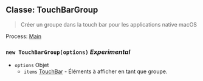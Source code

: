 ## Classe: TouchBarGroup

> Créer un groupe dans la touch bar pour les applications native macOS

Process: [Main](../tutorial/quick-start.md#main-process)

### `new TouchBarGroup(options)` *Experimental*

* `options` Objet 
  * `items` [TouchBar](touch-bar.md) - Éléments à afficher en tant que groupe.